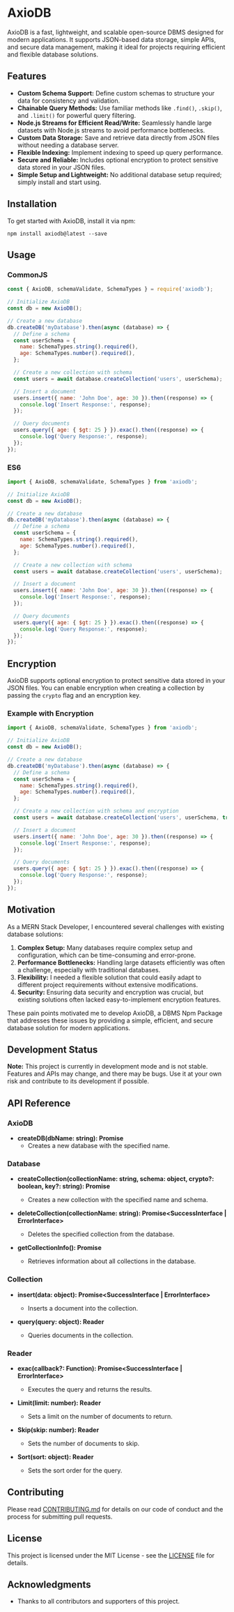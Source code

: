 # AxioDB

AxioDB is a fast, lightweight, and scalable open-source DBMS designed for modern applications. It supports JSON-based data storage, simple APIs, and secure data management, making it ideal for projects requiring efficient and flexible database solutions.

## Features

- **Custom Schema Support:** Define custom schemas to structure your data for consistency and validation.
- **Chainable Query Methods:** Use familiar methods like `.find()`, `.skip()`, and `.limit()` for powerful query filtering.
- **Node.js Streams for Efficient Read/Write:** Seamlessly handle large datasets with Node.js streams to avoid performance bottlenecks.
- **Custom Data Storage:** Save and retrieve data directly from JSON files without needing a database server.
- **Flexible Indexing:** Implement indexing to speed up query performance.
- **Secure and Reliable:** Includes optional encryption to protect sensitive data stored in your JSON files.
- **Simple Setup and Lightweight:** No additional database setup required; simply install and start using.

## Installation

To get started with AxioDB, install it via npm:

```shell
npm install axiodb@latest --save
```

## Usage

### CommonJS

```js
const { AxioDB, schemaValidate, SchemaTypes } = require('axiodb');

// Initialize AxioDB
const db = new AxioDB();

// Create a new database
db.createDB('myDatabase').then(async (database) => {
  // Define a schema
  const userSchema = {
    name: SchemaTypes.string().required(),
    age: SchemaTypes.number().required(),
  };

  // Create a new collection with schema
  const users = await database.createCollection('users', userSchema);

  // Insert a document
  users.insert({ name: 'John Doe', age: 30 }).then((response) => {
    console.log('Insert Response:', response);
  });

  // Query documents
  users.query({ age: { $gt: 25 } }).exac().then((response) => {
    console.log('Query Response:', response);
  });
});
```

### ES6

```js
import { AxioDB, schemaValidate, SchemaTypes } from 'axiodb';

// Initialize AxioDB
const db = new AxioDB();

// Create a new database
db.createDB('myDatabase').then(async (database) => {
  // Define a schema
  const userSchema = {
    name: SchemaTypes.string().required(),
    age: SchemaTypes.number().required(),
  };

  // Create a new collection with schema
  const users = await database.createCollection('users', userSchema);

  // Insert a document
  users.insert({ name: 'John Doe', age: 30 }).then((response) => {
    console.log('Insert Response:', response);
  });

  // Query documents
  users.query({ age: { $gt: 25 } }).exac().then((response) => {
    console.log('Query Response:', response);
  });
});
```

## Encryption

AxioDB supports optional encryption to protect sensitive data stored in your JSON files. You can enable encryption when creating a collection by passing the `crypto` flag and an encryption key.

### Example with Encryption

```js
import { AxioDB, schemaValidate, SchemaTypes } from 'axiodb';

// Initialize AxioDB
const db = new AxioDB();

// Create a new database
db.createDB('myDatabase').then(async (database) => {
  // Define a schema
  const userSchema = {
    name: SchemaTypes.string().required(),
    age: SchemaTypes.number().required(),
  };

  // Create a new collection with schema and encryption
  const users = await database.createCollection('users', userSchema, true, 'mySecretKey');

  // Insert a document
  users.insert({ name: 'John Doe', age: 30 }).then((response) => {
    console.log('Insert Response:', response);
  });

  // Query documents
  users.query({ age: { $gt: 25 } }).exac().then((response) => {
    console.log('Query Response:', response);
  });
});
```

## Motivation

As a MERN Stack Developer, I encountered several challenges with existing database solutions:

1. **Complex Setup:** Many databases require complex setup and configuration, which can be time-consuming and error-prone.
2. **Performance Bottlenecks:** Handling large datasets efficiently was often a challenge, especially with traditional databases.
3. **Flexibility:** I needed a flexible solution that could easily adapt to different project requirements without extensive modifications.
4. **Security:** Ensuring data security and encryption was crucial, but existing solutions often lacked easy-to-implement encryption features.

These pain points motivated me to develop AxioDB, a DBMS Npm Package that addresses these issues by providing a simple, efficient, and secure database solution for modern applications.

## Development Status

**Note:** This project is currently in development mode and is not stable. Features and APIs may change, and there may be bugs. Use it at your own risk and contribute to its development if possible.

## API Reference

### AxioDB

- **createDB(dbName: string): Promise<Database>**
  - Creates a new database with the specified name.

### Database

- **createCollection(collectionName: string, schema: object, crypto?: boolean, key?: string): Promise<Collection>**
  - Creates a new collection with the specified name and schema.

- **deleteCollection(collectionName: string): Promise<SuccessInterface | ErrorInterface>**
  - Deletes the specified collection from the database.

- **getCollectionInfo(): Promise<SuccessInterface>**
  - Retrieves information about all collections in the database.

### Collection

- **insert(data: object): Promise<SuccessInterface | ErrorInterface>**
  - Inserts a document into the collection.

- **query(query: object): Reader**
  - Queries documents in the collection.

### Reader

- **exac(callback?: Function): Promise<SuccessInterface | ErrorInterface>**
  - Executes the query and returns the results.

- **Limit(limit: number): Reader**
  - Sets a limit on the number of documents to return.

- **Skip(skip: number): Reader**
  - Sets the number of documents to skip.

- **Sort(sort: object): Reader**
  - Sets the sort order for the query.

## Contributing

Please read [CONTRIBUTING.md](CONTRIBUTING.md) for details on our code of conduct and the process for submitting pull requests.

## License

This project is licensed under the MIT License - see the [LICENSE](LICENSE) file for details.

## Acknowledgments

- Thanks to all contributors and supporters of this project.
